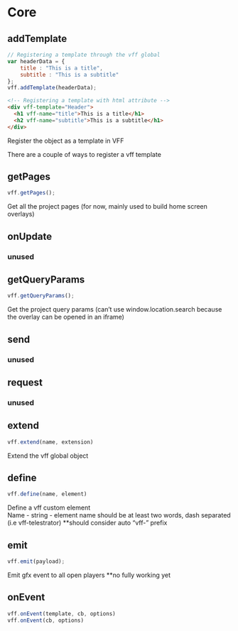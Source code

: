 # Core

## addTemplate
```javascript
// Registering a template through the vff global 
var headerData = {
    title : "This is a title",
    subtitle : "This is a subtitle"    
};
vff.addTemplate(headerData);
```
```html
<!-- Registering a template with html attribute -->
<div vff-template="Header">
  <h1 vff-name="title">This is a title</h1>
  <h2 vff-name="subtitle">This is a subtitle</h1>
</div>
```


Register the object as a template in VFF

There are a couple of ways to register a vff template


## getPages
```javascript
vff.getPages();
```
Get all the project pages (for now, mainly used to build home screen overlays)

## onUpdate

### unused

## getQueryParams
```javascript
vff.getQueryParams();
```
Get the project query params (can’t use window.location.search because the overlay can be opened in an iframe)

## send
### unused
## request
### unused
## extend
```javascript
vff.extend(name, extension)
```
Extend the vff global object
## define
```javascript
vff.define(name, element)
```
Define a vff custom element  
Name - string - element name should be at least two words, dash separated (i.e vff-telestrator) **should consider auto “vff-” prefix

## emit
```javascript
vff.emit(payload);
```
Emit gfx event to all open players **no fully working yet
## onEvent
```javascript
vff.onEvent(template, cb, options)
vff.onEvent(cb, options)
```
